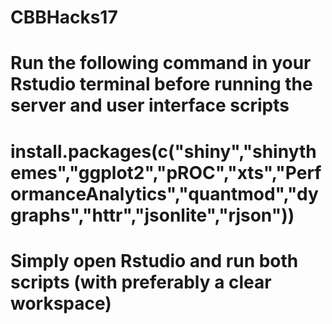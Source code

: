 # CBBHacks17

# Run the following command in your Rstudio terminal before running the server and user interface scripts

# install.packages(c("shiny","shinythemes","ggplot2","pROC","xts","PerformanceAnalytics","quantmod","dygraphs","httr","jsonlite","rjson"))

# Simply open Rstudio and run both scripts (with preferably a clear workspace)
